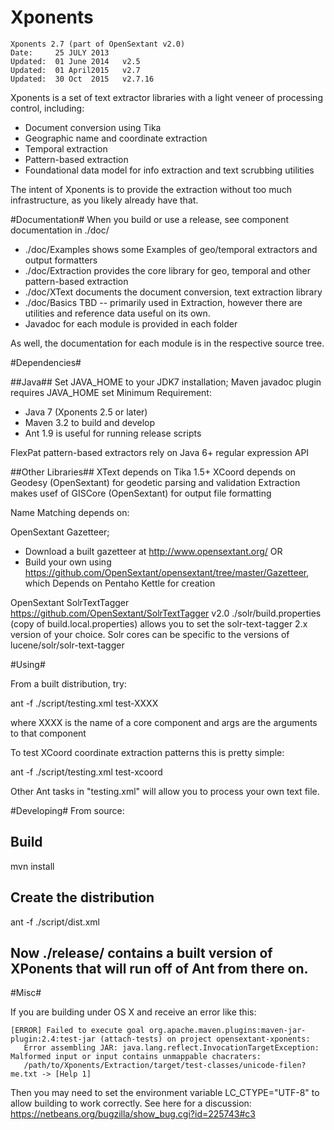 Xponents
========
    Xponents 2.7 (part of OpenSextant v2.0)
    Date:     25 JULY 2013
    Updated:  01 June 2014   v2.5
    Updated:  01 April2015   v2.7
    Updated:  30 Oct  2015   v2.7.16

Xponents is a set of text extractor libraries with a light veneer of processing control, including:

* Document conversion using Tika
* Geographic name and coordinate extraction
* Temporal extraction
* Pattern-based extraction
* Foundational data model for info extraction and text scrubbing utilities

The intent of Xponents is to provide the extraction without too much infrastructure, as you likely already have that.

#Documentation#
When you build or use a release, see component documentation in ./doc/
* ./doc/Examples  shows some Examples of geo/temporal extractors and output formatters
* ./doc/Extraction provides the core library for geo, temporal and other pattern-based extraction
* ./doc/XText  documents the document conversion, text extraction library
* ./doc/Basics TBD -- primarily used in Extraction, however there are utilities and reference data useful on its own.
* Javadoc for each module is provided in each folder
 
As well, the documentation for each module is in the respective source tree.

#Dependencies#

##Java##
Set JAVA_HOME to your JDK7 installation;  Maven javadoc plugin requires JAVA_HOME set
Minimum Requirement: 
- Java 7  (Xponents 2.5 or later)
- Maven 3.2 to build and develop
- Ant 1.9 is useful for running release scripts
 
FlexPat pattern-based extractors rely on Java 6+ regular expression API

##Other Libraries##
XText depends on Tika 1.5+
XCoord depends on Geodesy (OpenSextant) for geodetic parsing and validation 
Extraction makes usef of GISCore (OpenSextant) for output file formatting

Name Matching depends on:

  OpenSextant Gazetteer;
  * Download a built gazetteer at  http://www.opensextant.org/
  OR
  * Build  your own using https://github.com/OpenSextant/opensextant/tree/master/Gazetteer, which Depends on Pentaho Kettle for creation

  OpenSextant SolrTextTagger
  https://github.com/OpenSextant/SolrTextTagger v2.0
  ./solr/build.properties (copy of build.local.properties) allows you to set the solr-text-tagger 2.x version of your choice.
  Solr cores can be specific to the versions of lucene/solr/solr-text-tagger
  


#Using#

From a built distribution, try:

  ant -f ./script/testing.xml  test-XXXX     <args>

where XXXX is the name of a core component and args are the arguments to that component

To test XCoord coordinate extraction patterns this is pretty simple:

  ant -f ./script/testing.xml  test-xcoord

Other Ant tasks in "testing.xml" will allow you to process your own text file.


#Developing#
From source:

  ## Build
  mvn install 

  ## Create the distribution
  ant -f ./script/dist.xml

  ## Now ./release/  contains a built version of XPonents that will run off of Ant from there on.

#Misc#

If you are building under OS X and receive an error like this:

    [ERROR] Failed to execute goal org.apache.maven.plugins:maven-jar-plugin:2.4:test-jar (attach-tests) on project opensextant-xponents: 
       Error assembling JAR: java.lang.reflect.InvocationTargetException: Malformed input or input contains unmappable chacraters: 
       /path/to/Xponents/Extraction/target/test-classes/unicode-filen?me.txt -> [Help 1]

Then you may need to set the environment variable LC_CTYPE="UTF-8" to allow building to work correctly. 
See here for a discussion: https://netbeans.org/bugzilla/show_bug.cgi?id=225743#c3
